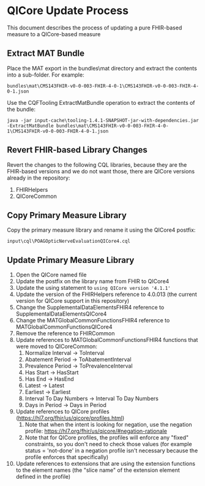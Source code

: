 # QICore Update Process

This document describes the process of updating a pure FHIR-based measure to a QICore-based measure

## Extract MAT Bundle

Place the MAT export in the bundles\mat directory and extract the contents into a sub-folder. For example:

```
bundles\mat\CMS143FHIR-v0-0-003-FHIR-4-0-1\CMS143FHIR-v0-0-003-FHIR-4-0-1.json
```

Use the CQFTooling ExtractMatBundle operation to extract the contents of the bundle:

```
java -jar input-cache\tooling-1.4.1-SNAPSHOT-jar-with-dependencies.jar -ExtractMatBundle bundles\mat\CMS143FHIR-v0-0-003-FHIR-4-0-1\CMS143FHIR-v0-0-003-FHIR-4-0-1.json
```

## Revert FHIR-based Library Changes

Revert the changes to the following CQL libraries, because they are the FHIR-based versions and we do not want those, there are QICore versions already in the repository:

1. FHIRHelpers
2. QICoreCommon

## Copy Primary Measure Library

Copy the primary measure library and rename it using the QICore4 postfix:

```
input\cql\POAGOpticNerveEvaluationQICore4.cql
```

## Update Primary Measure Library

1. Open the QICore named file
2. Update the postfix on the library name from FHIR to QICore4
3. Update the using statement to `using QICore version '4.1.1'`
3. Update the version of the FHIRHelpers reference to 4.0.013 (the current version for QICore support in this repository)
4. Change the SupplementalDataElementsFHIR4 reference to SupplementalDataElementsQICore4
5. Change the MATGlobalCommonFunctionsFHIR4 reference to MATGlobalCommonFunctionsQICore4
6. Remove the reference to FHIRCommon
7. Update references to MATGlobalCommonFunctionsFHIR4 functions that were moved to QICoreCommon:
    1. Normalize Interval -> ToInterval
    1. Abatement Period -> ToAbatementInterval
    1. Prevalence Period -> ToPrevalenceInterval
    1. Has Start -> HasStart
    1. Has End -> HasEnd
    1. Latest -> Latest
    1. Earliest -> Earliest
    1. Interval To Day Numbers -> Interval To Day Numbers
    1. Days in Period -> Days in Period
8. Update references to QICore profiles (https://hl7.org/fhir/us/qicore/profiles.html)
    1. Note that when the intent is looking for negation, use the negation profile: https://hl7.org/fhir/us/qicore/#negation-rationale
    1. Note that for QICore profiles, the profiles will enforce any "fixed" constraints, so you don't need to check those values (for example status = 'not-done' in a negation profile isn't necessary because the profile enforces that specifically)
9. Update references to extensions that are using the extension functions to the element names (the "slice name" of the extension element defined in the profile)





